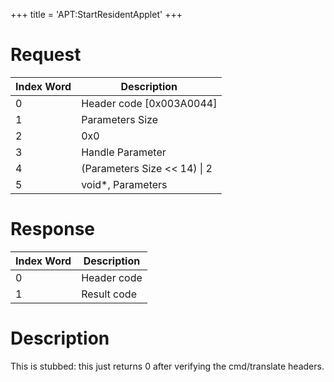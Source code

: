 +++
title = 'APT:StartResidentApplet'
+++

# Request

| Index Word | Description                    |
|------------|--------------------------------|
| 0          | Header code \[0x003A0044\]     |
| 1          | Parameters Size                |
| 2          | 0x0                            |
| 3          | Handle Parameter               |
| 4          | (Parameters Size \<\< 14) \| 2 |
| 5          | void\*, Parameters             |

# Response

| Index Word | Description |
|------------|-------------|
| 0          | Header code |
| 1          | Result code |

# Description

This is stubbed: this just returns 0 after verifying the cmd/translate
headers.